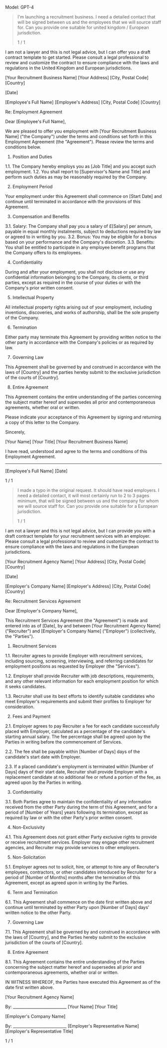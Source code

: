 Model: GPT-4

> I'm launching a recruitment business. I need a detailed contact that will be signed between us and the employees that we will source staff for. Can you provide one suitable for united kingdom / European jurisdiction.
> 
> 1 / 1

I am not a lawyer and this is not legal advice, but I can offer you a draft contract template to get started. Please consult a legal professional to review and customize the contract to ensure compliance with the laws and regulations in the United Kingdom and European jurisdictions.

\[Your Recruitment Business Name\] \[Your Address\] \[City, Postal Code\] \[Country\]

\[Date\]

\[Employee's Full Name\] \[Employee's Address\] \[City, Postal Code\] \[Country\]

Re: Employment Agreement

Dear \[Employee's Full Name\],

We are pleased to offer you employment with \[Your Recruitment Business Name\] ("the Company") under the terms and conditions set forth in this Employment Agreement (the "Agreement"). Please review the terms and conditions below.

1.  Position and Duties

1.1. The Company hereby employs you as \[Job Title\] and you accept such employment. 1.2. You shall report to \[Supervisor's Name and Title\] and perform such duties as may be reasonably required by the Company.

2.  Employment Period

Your employment under this Agreement shall commence on \[Start Date\] and continue until terminated in accordance with the provisions of this Agreement.

3.  Compensation and Benefits

3.1. Salary: The Company shall pay you a salary of £\[Salary\] per annum, payable in equal monthly instalments, subject to deductions required by law or agreed to in writing by you. 3.2. Bonus: You may be eligible for a bonus based on your performance and the Company's discretion. 3.3. Benefits: You shall be entitled to participate in any employee benefit programs that the Company offers to its employees.

4.  Confidentiality

During and after your employment, you shall not disclose or use any confidential information belonging to the Company, its clients, or third parties, except as required in the course of your duties or with the Company's prior written consent.

5.  Intellectual Property

All intellectual property rights arising out of your employment, including inventions, discoveries, and works of authorship, shall be the sole property of the Company.

6.  Termination

Either party may terminate this Agreement by providing written notice to the other party in accordance with the Company's policies or as required by law.

7.  Governing Law

This Agreement shall be governed by and construed in accordance with the laws of \[Country\] and the parties hereby submit to the exclusive jurisdiction of the courts of \[Country\].

8.  Entire Agreement

This Agreement contains the entire understanding of the parties concerning the subject matter hereof and supersedes all prior and contemporaneous agreements, whether oral or written.

Please indicate your acceptance of this Agreement by signing and returning a copy of this letter to the Company.

Sincerely,

\[Your Name\] \[Your Title\] \[Your Recruitment Business Name\]

I have read, understood and agree to the terms and conditions of this Employment Agreement.

---

\[Employee's Full Name\] \[Date\]

1 / 1

> I made a typo in the original request. It should have read employers. I need a detailed contact, it will most certainly run to 2 to 3 pages minimum, that will be signed between us and the company for whom we will source staff for. Can you provide one suitable for a European jurisdiction.
> 
> 1 / 1

I am not a lawyer and this is not legal advice, but I can provide you with a draft contract template for your recruitment services with an employer. Please consult a legal professional to review and customize the contract to ensure compliance with the laws and regulations in the European jurisdictions.

\[Your Recruitment Agency Name\] \[Your Address\] \[City, Postal Code\] \[Country\]

\[Date\]

\[Employer's Company Name\] \[Employer's Address\] \[City, Postal Code\] \[Country\]

Re: Recruitment Services Agreement

Dear \[Employer's Company Name\],

This Recruitment Services Agreement (the "Agreement") is made and entered into as of \[Date\], by and between \[Your Recruitment Agency Name\] ("Recruiter") and \[Employer's Company Name\] ("Employer") (collectively, the "Parties").

1.  Recruitment Services

1.1. Recruiter agrees to provide Employer with recruitment services, including sourcing, screening, interviewing, and referring candidates for employment positions as requested by Employer (the "Services").

1.2. Employer shall provide Recruiter with job descriptions, requirements, and any other relevant information for each employment position for which it seeks candidates.

1.3. Recruiter shall use its best efforts to identify suitable candidates who meet Employer's requirements and submit their profiles to Employer for consideration.

2.  Fees and Payment

2.1. Employer agrees to pay Recruiter a fee for each candidate successfully placed with Employer, calculated as a percentage of the candidate's starting annual salary. The fee percentage shall be agreed upon by the Parties in writing before the commencement of Services.

2.2. The fee shall be payable within \[Number of Days\] days of the candidate's start date with Employer.

2.3. If a placed candidate's employment is terminated within \[Number of Days\] days of their start date, Recruiter shall provide Employer with a replacement candidate at no additional fee or refund a portion of the fee, as agreed upon by the Parties in writing.

3.  Confidentiality

3.1. Both Parties agree to maintain the confidentiality of any information received from the other Party during the term of this Agreement, and for a period of \[Number of Years\] years following its termination, except as required by law or with the other Party's prior written consent.

4.  Non-Exclusivity

4.1. This Agreement does not grant either Party exclusive rights to provide or receive recruitment services. Employer may engage other recruitment agencies, and Recruiter may provide services to other employers.

5.  Non-Solicitation

5.1. Employer agrees not to solicit, hire, or attempt to hire any of Recruiter's employees, contractors, or other candidates introduced by Recruiter for a period of \[Number of Months\] months after the termination of this Agreement, except as agreed upon in writing by the Parties.

6.  Term and Termination

6.1. This Agreement shall commence on the date first written above and continue until terminated by either Party upon \[Number of Days\] days' written notice to the other Party.

7.  Governing Law

7.1. This Agreement shall be governed by and construed in accordance with the laws of \[Country\], and the Parties hereby submit to the exclusive jurisdiction of the courts of \[Country\].

8.  Entire Agreement

8.1. This Agreement contains the entire understanding of the Parties concerning the subject matter hereof and supersedes all prior and contemporaneous agreements, whether oral or written.

IN WITNESS WHEREOF, the Parties have executed this Agreement as of the date first written above.

\[Your Recruitment Agency Name\]

By: \_\_\_\_\_\_\_\_\_\_\_\_\_\_\_\_\_\_\_\_\_\_\_\_\_\_\_ \[Your Name\] \[Your Title\]

\[Employer's Company Name\]

By: \_\_\_\_\_\_\_\_\_\_\_\_\_\_\_\_\_\_\_\_\_\_\_\_\_\_\_ \[Employer's Representative Name\] \[Employer's Representative Title\]

1 / 1